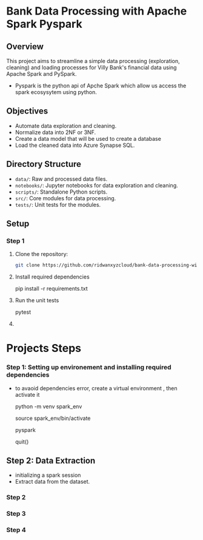 # Bank Data Processing with Apache Spark Pyspark

## Overview

This project aims to streamline a simple data processing (exploration, cleaning)  and loading processes for Villy Bank's financial data using Apache Spark and PySpark.
- Pyspark is the python api of Apche Spark which allow us access the spark ecosysytem using python.

## Objectives

- Automate data exploration and cleaning.
- Normalize data into 2NF or 3NF.
- Create a data model that will be used to create a database
- Load the cleaned data into Azure Synapse SQL.

## Directory Structure

- `data/`: Raw and processed data files.
- `notebooks/`: Jupyter notebooks for data exploration and cleaning.
- `scripts/`: Standalone Python scripts.
- `src/`: Core modules for data processing.
- `tests/`: Unit tests for the modules.

## Setup

### Step 1
1. Clone the repository:
   ```bash
   git clone https://github.com/ridwanxyzcloud/bank-data-processing-with-apache-spark.git

2. Install required dependencies

    pip install -r requirements.txt

3. Run the unit tests 

    pytest

4. 

# Projects Steps 

### Step 1: Setting up environement and installing required dependencies
- to avaoid dependencies error, create a virtual environment , then activate it

    python -m venv spark_env

    source spark_env/bin/activate

    pyspark

    quit() 
## Step 2: Data Extraction

- initializing a spark session
- Extract data from the dataset. 

    


### Step 2

### Step 3

### Step 4
